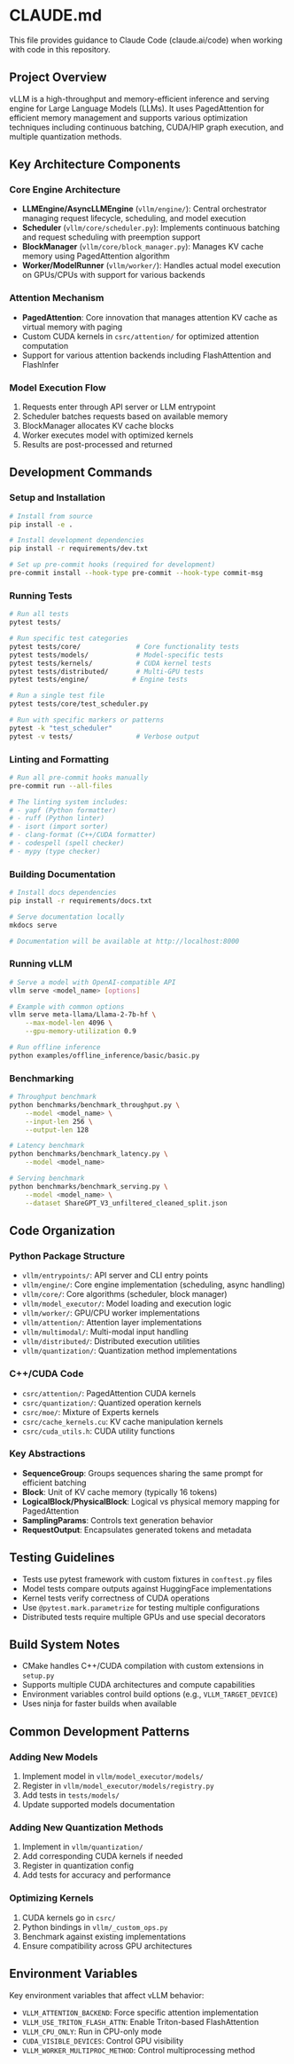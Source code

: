 # CLAUDE.md

This file provides guidance to Claude Code (claude.ai/code) when working with code in this repository.

## Project Overview

vLLM is a high-throughput and memory-efficient inference and serving engine for Large Language Models (LLMs). It uses PagedAttention for efficient memory management and supports various optimization techniques including continuous batching, CUDA/HIP graph execution, and multiple quantization methods.

## Key Architecture Components

### Core Engine Architecture
- **LLMEngine/AsyncLLMEngine** (`vllm/engine/`): Central orchestrator managing request lifecycle, scheduling, and model execution
- **Scheduler** (`vllm/core/scheduler.py`): Implements continuous batching and request scheduling with preemption support
- **BlockManager** (`vllm/core/block_manager.py`): Manages KV cache memory using PagedAttention algorithm
- **Worker/ModelRunner** (`vllm/worker/`): Handles actual model execution on GPUs/CPUs with support for various backends

### Attention Mechanism
- **PagedAttention**: Core innovation that manages attention KV cache as virtual memory with paging
- Custom CUDA kernels in `csrc/attention/` for optimized attention computation
- Support for various attention backends including FlashAttention and FlashInfer

### Model Execution Flow
1. Requests enter through API server or LLM entrypoint
2. Scheduler batches requests based on available memory
3. BlockManager allocates KV cache blocks
4. Worker executes model with optimized kernels
5. Results are post-processed and returned

## Development Commands

### Setup and Installation
```bash
# Install from source
pip install -e .

# Install development dependencies
pip install -r requirements/dev.txt

# Set up pre-commit hooks (required for development)
pre-commit install --hook-type pre-commit --hook-type commit-msg
```

### Running Tests
```bash
# Run all tests
pytest tests/

# Run specific test categories
pytest tests/core/              # Core functionality tests
pytest tests/models/            # Model-specific tests
pytest tests/kernels/           # CUDA kernel tests
pytest tests/distributed/       # Multi-GPU tests
pytest tests/engine/           # Engine tests

# Run a single test file
pytest tests/core/test_scheduler.py

# Run with specific markers or patterns
pytest -k "test_scheduler" 
pytest -v tests/                # Verbose output
```

### Linting and Formatting
```bash
# Run all pre-commit hooks manually
pre-commit run --all-files

# The linting system includes:
# - yapf (Python formatter)
# - ruff (Python linter)
# - isort (import sorter)
# - clang-format (C++/CUDA formatter)
# - codespell (spell checker)
# - mypy (type checker)
```

### Building Documentation
```bash
# Install docs dependencies
pip install -r requirements/docs.txt

# Serve documentation locally
mkdocs serve

# Documentation will be available at http://localhost:8000
```

### Running vLLM
```bash
# Serve a model with OpenAI-compatible API
vllm serve <model_name> [options]

# Example with common options
vllm serve meta-llama/Llama-2-7b-hf \
    --max-model-len 4096 \
    --gpu-memory-utilization 0.9

# Run offline inference
python examples/offline_inference/basic/basic.py
```

### Benchmarking
```bash
# Throughput benchmark
python benchmarks/benchmark_throughput.py \
    --model <model_name> \
    --input-len 256 \
    --output-len 128

# Latency benchmark
python benchmarks/benchmark_latency.py \
    --model <model_name>

# Serving benchmark
python benchmarks/benchmark_serving.py \
    --model <model_name> \
    --dataset ShareGPT_V3_unfiltered_cleaned_split.json
```

## Code Organization

### Python Package Structure
- `vllm/entrypoints/`: API server and CLI entry points
- `vllm/engine/`: Core engine implementation (scheduling, async handling)
- `vllm/core/`: Core algorithms (scheduler, block manager)
- `vllm/model_executor/`: Model loading and execution logic
- `vllm/worker/`: GPU/CPU worker implementations
- `vllm/attention/`: Attention layer implementations
- `vllm/multimodal/`: Multi-modal input handling
- `vllm/distributed/`: Distributed execution utilities
- `vllm/quantization/`: Quantization method implementations

### C++/CUDA Code
- `csrc/attention/`: PagedAttention CUDA kernels
- `csrc/quantization/`: Quantized operation kernels
- `csrc/moe/`: Mixture of Experts kernels
- `csrc/cache_kernels.cu`: KV cache manipulation kernels
- `csrc/cuda_utils.h`: CUDA utility functions

### Key Abstractions
- **SequenceGroup**: Groups sequences sharing the same prompt for efficient batching
- **Block**: Unit of KV cache memory (typically 16 tokens)
- **LogicalBlock/PhysicalBlock**: Logical vs physical memory mapping for PagedAttention
- **SamplingParams**: Controls text generation behavior
- **RequestOutput**: Encapsulates generated tokens and metadata

## Testing Guidelines

- Tests use pytest framework with custom fixtures in `conftest.py` files
- Model tests compare outputs against HuggingFace implementations
- Kernel tests verify correctness of CUDA operations
- Use `@pytest.mark.parametrize` for testing multiple configurations
- Distributed tests require multiple GPUs and use special decorators

## Build System Notes

- CMake handles C++/CUDA compilation with custom extensions in `setup.py`
- Supports multiple CUDA architectures and compute capabilities
- Environment variables control build options (e.g., `VLLM_TARGET_DEVICE`)
- Uses ninja for faster builds when available

## Common Development Patterns

### Adding New Models
1. Implement model in `vllm/model_executor/models/`
2. Register in `vllm/model_executor/models/registry.py`
3. Add tests in `tests/models/`
4. Update supported models documentation

### Adding New Quantization Methods
1. Implement in `vllm/quantization/`
2. Add corresponding CUDA kernels if needed
3. Register in quantization config
4. Add tests for accuracy and performance

### Optimizing Kernels
1. CUDA kernels go in `csrc/`
2. Python bindings in `vllm/_custom_ops.py`
3. Benchmark against existing implementations
4. Ensure compatibility across GPU architectures

## Environment Variables

Key environment variables that affect vLLM behavior:
- `VLLM_ATTENTION_BACKEND`: Force specific attention implementation
- `VLLM_USE_TRITON_FLASH_ATTN`: Enable Triton-based FlashAttention
- `VLLM_CPU_ONLY`: Run in CPU-only mode
- `CUDA_VISIBLE_DEVICES`: Control GPU visibility
- `VLLM_WORKER_MULTIPROC_METHOD`: Control multiprocessing method